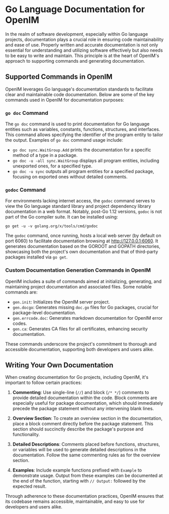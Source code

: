 # Go Language Documentation for OpenIM

In the realm of software development, especially within Go language projects, documentation plays a crucial role in ensuring code maintainability and ease of use. Properly written and accurate documentation is not only essential for understanding and utilizing software effectively but also needs to be easy to write and maintain. This principle is at the heart of OpenIM's approach to supporting commands and generating documentation.

## Supported Commands in OpenIM

OpenIM leverages Go language's documentation standards to facilitate clear and maintainable code documentation. Below are some of the key commands used in OpenIM for documentation purposes:

### `go doc` Command

The `go doc` command is used to print documentation for Go language entities such as variables, constants, functions, structures, and interfaces. This command allows specifying the identifier of the program entity to tailor the output. Examples of `go doc` command usage include:

- `go doc sync.WaitGroup.Add` prints the documentation for a specific method of a type in a package.
- `go doc -u -all sync.WaitGroup` displays all program entities, including unexported ones, for a specified type.
- `go doc -u sync` outputs all program entities for a specified package, focusing on exported ones without detailed comments.

### `godoc` Command

For environments lacking internet access, the `godoc` command serves to view the Go language standard library and project dependency library documentation in a web format. Notably, post-Go 1.12 versions, `godoc` is not part of the Go compiler suite. It can be installed using:

```shell
go get -u -v golang.org/x/tools/cmd/godoc
```

The `godoc` command, once running, hosts a local web server (by default on port 6060) to facilitate documentation browsing at http://127.0.0.1:6060. It generates documentation based on the GOROOT and GOPATH directories, showcasing both the project's own documentation and that of third-party packages installed via `go get`.

### Custom Documentation Generation Commands in OpenIM

OpenIM includes a suite of commands aimed at initializing, generating, and maintaining project documentation and associated files. Some notable commands are:

- `gen.init`: Initializes the OpenIM server project.
- `gen.docgo`: Generates missing `doc.go` files for Go packages, crucial for package-level documentation.
- `gen.errcode.doc`: Generates markdown documentation for OpenIM error codes.
- `gen.ca`: Generates CA files for all certificates, enhancing security documentation.

These commands underscore the project's commitment to thorough and accessible documentation, supporting both developers and users alike.

## Writing Your Own Documentation

When creating documentation for Go projects, including OpenIM, it's important to follow certain practices:

1. **Commenting**: Use single-line (`//`) and block (`/* */`) comments to provide detailed documentation within the code. Block comments are especially useful for package documentation, which should immediately precede the package statement without any intervening blank lines.

2. **Overview Section**: To create an overview section in the documentation, place a block comment directly before the package statement. This section should succinctly describe the package's purpose and functionality.

3. **Detailed Descriptions**: Comments placed before functions, structures, or variables will be used to generate detailed descriptions in the documentation. Follow the same commenting rules as for the overview section.

4. **Examples**: Include example functions prefixed with `Example` to demonstrate usage. Output from these examples can be documented at the end of the function, starting with `// Output:` followed by the expected result.

Through adherence to these documentation practices, OpenIM ensures that its codebase remains accessible, maintainable, and easy to use for developers and users alike.
